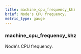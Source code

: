 ```yaml
---
title: machine_cpu_frequency_khz
brief: Node's CPU frequency. 
metric_type: gauge
---
```

### machine_cpu_frequency_khz 

Node's CPU frequency.
